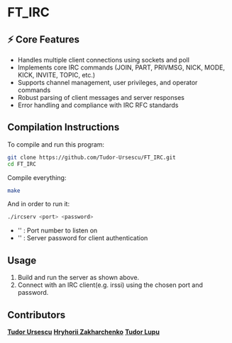 # FT_IRC

## ⚡ Core Features

- Handles multiple client connections using sockets and poll
- Implements core IRC commands (JOIN, PART, PRIVMSG, NICK, MODE, KICK, INVITE, TOPIC, etc.)
- Supports channel management, user privileges, and operator commands
- Robust parsing of client messages and server responses
- Error handling and compliance with IRC RFC standards

## Compilation Instructions
To compile and run this program:
```sh
git clone https://github.com/Tudor-Ursescu/FT_IRC.git
cd FT_IRC
```
Compile everything:
```sh
make
```
And in order to run it:
```sh
./ircserv <port> <password>
```
- '<port>' : Port number to listen on
- '<password>' : Server password for client authentication

## Usage

1. Build and run the server as shown above.
2. Connect with an IRC client(e.g. irssi) using the chosen port and password.

## Contributors

[**Tudor Ursescu**](https://github.com/Tudor-Ursescu)
[**Hryhorii Zakharchenko**](https://github.com/grysha11)
[**Tudor Lupu**](https://github.com/DRACULATudor)